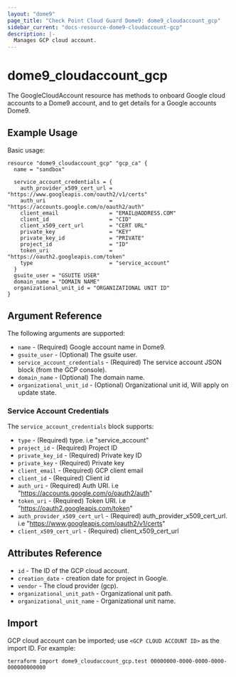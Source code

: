 ```yaml
---
layout: "dome9"
page_title: "Check Point Cloud Guard Dome9: dome9_cloudaccount_gcp"
sidebar_current: "docs-resource-dome9-cloudaccount-gcp"
description: |-
  Manages GCP cloud account.
---
```


# dome9_cloudaccount_gcp

The GoogleCloudAccount resource has methods to onboard Google cloud accounts to a Dome9 account, and to get details for a Google accounts Dome9.

## Example Usage

Basic usage:

```hcl
resource "dome9_cloudaccount_gcp" "gcp_ca" {
  name = "sandbox"

  service_account_credentials = {
    auth_provider_x509_cert_url = "https://www.googleapis.com/oauth2/v1/certs"
    auth_uri                    = "https://accounts.google.com/o/oauth2/auth"
    client_email                = "EMAIL@ADDRESS.COM"
    client_id                   = "CID"
    client_x509_cert_url        = "CERT URL"
    private_key                 = "KEY"
    private_key_id              = "PRIVATE"
    project_id                  = "ID"
    token_uri                   = "https://oauth2.googleapis.com/token"
    type                        = "service_account"
  }
  gsuite_user = "GSUITE USER"
  domain_name = "DOMAIN NAME"
  organizational_unit_id = "ORGANIZATIONAL UNIT ID"
}

```

## Argument Reference

The following arguments are supported:

* `name` - (Required) Google account name in Dome9.
* `gsuite_user` - (Optional) The gsuite user.
* `service_account_credentials` - (Required) The service account JSON block (from the GCP console).
* `domain_name` - (Optional) The domain name.
* `organizational_unit_id` - (Optional) Organizational unit id, Will apply on update state.

### Service Account Credentials

The `service_account_credentials` block supports: 

* `type` - (Required) type. i.e "service_account"
* `project_id` - (Required) Project ID
* `private_key_id` - (Required) Private key ID
* `private_key` - (Required) Private key
* `client_email` - (Required) GCP client email
* `client_id` - (Required) Client id
* `auth_uri` - (Required) Auth URI. i.e "https://accounts.google.com/o/oauth2/auth"
* `token_uri` - (Required) Token URI. i.e "https://oauth2.googleapis.com/token"
* `auth_provider_x509_cert_url` - (Required) auth_provider_x509_cert_url. i.e "https://www.googleapis.com/oauth2/v1/certs"
* `client_x509_cert_url` - (Required) client_x509_cert_url

## Attributes Reference

* `id` - The ID of the GCP cloud account.
* `creation_date` - creation date for project in Google.
* `vendor` - The cloud provider (gcp).
* `organizational_unit_path` - Organizational unit path.
* `organizational_unit_name` - Organizational unit name.

## Import

GCP cloud account can be imported; use `<GCP CLOUD ACCOUNT ID>` as the import ID. For example:

```shell
terraform import dome9_cloudaccount_gcp.test 00000000-0000-0000-0000-000000000000
```
